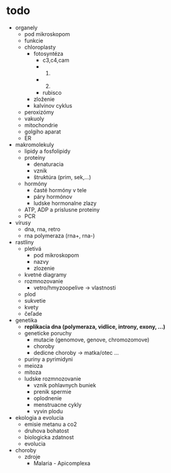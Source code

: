 # todo
- organely
	- pod mikroskopom
	- funkcie
	- chloroplasty
		- fotosyntéza
			- c3,c4,cam
			- 1. 
			- 2. 
			- rubisco
		- zloženie
		- kalvinov cyklus
	- peroxizómy
	- vakuoly
	- mitochondrie
	- golgiho aparat
	- ER
- makromolekuly
	- lipidy a fosfolipidy
	- proteíny
		- denaturacia
		- vznik
		- štruktúra (prim, sek,...)
	- hormóny
		- časté hormóny v tele
		- páry hormónov
		- ludske hormonalne zlazy
	- ATP, ADP a prislusne proteiny
	- PCR
- vírusy
	- dna, rna, retro
	- rna polymeraza (rna+, rna-)
- rastliny
	- pletivá
		- pod mikroskopom
		- nazvy
		- zlozenie
	- kvetné diagramy
	- rozmnozovanie
		- vetro/hmyzoopelive -> vlastnosti
	- plod
	- sukvetie
	- kvety
	- čeľade
- genetika
	- **replikacia dna (polymeraza, vidlice, introny, exony, ...)**
	- geneticke poruchy
		- mutacie (genomove, genove, chromozomove)
		- choroby
		- dedicne choroby -> matka/otec ...
	- puriny a pyrimidyni
	- meioza
	- mitoza
	- ludske rozmnozovanie
		- vznik pohlavnych buniek
		- prenik spermie
		- oplodnenie
		- menstruacne cykly
		- vyvin plodu
- ekologia a evolucia
	- emisie metanu a co2
	- druhova bohatost
	- biologicka zdatnost
	- evolucia
- choroby
	- zdroje
		- Malaria - Apicomplexa

